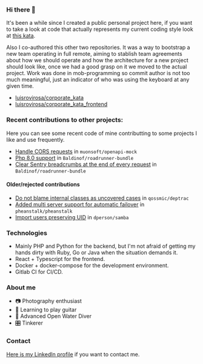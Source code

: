 ### Hi there 👋

It's been a while since I created a public personal project here, if you want to take a look at code that actually represents my current coding style look at [this kata](https://github.com/hugochinchilla/backpack-kata-2020).

Also I co-authored this other two repositories. It was a way to bootstrap a new team operating in full remote, aiming to stablish team agreements about how we should operate and how the architecture for a new project should look like, once we had a good grasp on it we moved to the actual project. Work was done in mob-programming so commit author is not too much meaningful, just an indicator of who was using the keyboard at any given time.

* [luisrovirosa/corporate_kata](https://github.com/luisrovirosa/corporate_kata)
* [luisrovirosa/corporate_kata_frontend](https://github.com/luisrovirosa/corporate_kata_frontend)

### Recent contributions to other projects:

Here you can see some recent code of mine contributting to some projects I like and use frequently.

* [Handle CORS requests](https://github.com/muonsoft/openapi-mock/pull/36) in `muonsoft/openapi-mock`
* [Php 8.0 support](https://github.com/Baldinof/roadrunner-bundle/pull/23) in `Baldinof/roadrunner-bundle`
* [Clear Sentry breadcrumbs at the end of every request](https://github.com/Baldinof/roadrunner-bundle/pull/17) in `Baldinof/roadrunner-bundle`

#### Older/rejected contributions

* [Do not blame internal classes as uncovered cases](https://github.com/qossmic/deptrac/pull/310) in `qossmic/deptrac`
* [Added multi server support for automatic failover](https://github.com/pheanstalk/pheanstalk/pull/110) in `pheanstalk/pheanstalk`
* [Import users preserving UID](https://github.com/dperson/samba/pull/7) in `dperson/samba`

### Technologies

* Mainly PHP and Python for the backend, but I'm not afraid of getting my hands dirty with Ruby, Go or Java when the situation demands it.
* React + Typescript for the frontend.
* Docker + docker-compose for the development environment.
* Gitlab CI for CI/CD.

### About me

- 📷 Photography enthusiast
- 🎸 Learning to play guitar
- 🐬 Advanced Open Water Diver
- 🎛️ Tinkerer

### Contact

[Here is my LinkedIn profile](https://www.linkedin.com/in/hugo-chinchilla-carbonell/) if you want to contact me.

